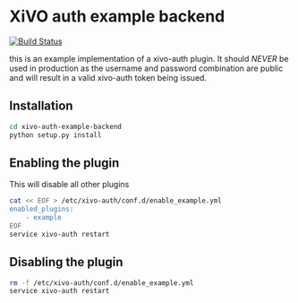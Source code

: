 # XiVO auth example backend

[![Build Status](https://travis-ci.org/xivo-pbx/xivo-auth-example-backend.svg)](https://travis-ci.org/xivo-pbx/xivo-auth-example-backend)

this is an example implementation of a xivo-auth plugin. It should _NEVER_ be used in production
as the username and password combination are public and will result in a valid xivo-auth token
being issued.

## Installation

```sh
cd xivo-auth-example-backend
python setup.py install
```

## Enabling the plugin

This will disable all other plugins

```sh
cat << EOF > /etc/xivo-auth/conf.d/enable_example.yml
enabled_plugins:
    - example
EOF
service xivo-auth restart
```

## Disabling the plugin

```sh
rm -f /etc/xivo-auth/conf.d/enable_example.yml
service xivo-auth restart
```
